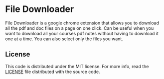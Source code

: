 # File Downloader
File Downloader is a google chrome extension that allows you to download all the pdf and doc files on a page on one click.
Can be useful when you want to download all your courses pdf notes without having to download it one at a time.
You can also select only the files you want.

## License

This code is distributed under the MIT license. For more info, read the
[LICENSE][license] file distributed with the source code.

[license]: /LICENSE
